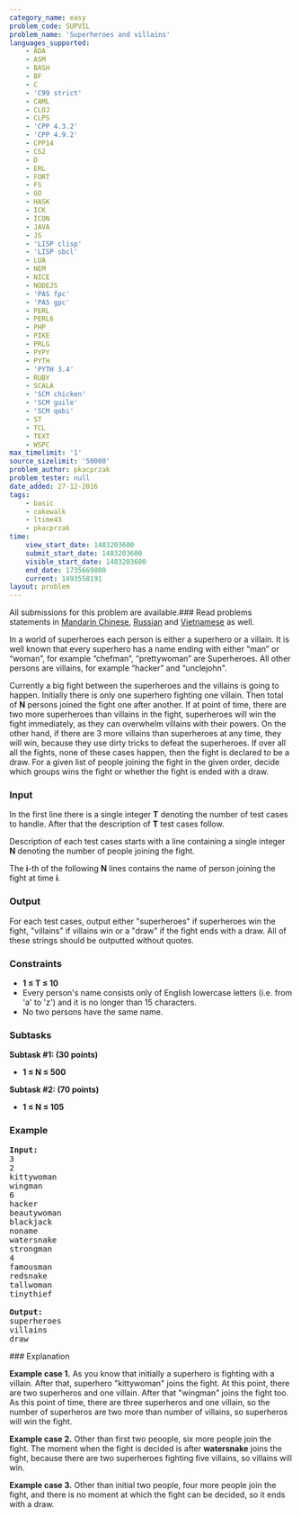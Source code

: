 ```yaml
---
category_name: easy
problem_code: SUPVIL
problem_name: 'Superheroes and villains'
languages_supported:
    - ADA
    - ASM
    - BASH
    - BF
    - C
    - 'C99 strict'
    - CAML
    - CLOJ
    - CLPS
    - 'CPP 4.3.2'
    - 'CPP 4.9.2'
    - CPP14
    - CS2
    - D
    - ERL
    - FORT
    - FS
    - GO
    - HASK
    - ICK
    - ICON
    - JAVA
    - JS
    - 'LISP clisp'
    - 'LISP sbcl'
    - LUA
    - NEM
    - NICE
    - NODEJS
    - 'PAS fpc'
    - 'PAS gpc'
    - PERL
    - PERL6
    - PHP
    - PIKE
    - PRLG
    - PYPY
    - PYTH
    - 'PYTH 3.4'
    - RUBY
    - SCALA
    - 'SCM chicken'
    - 'SCM guile'
    - 'SCM qobi'
    - ST
    - TCL
    - TEXT
    - WSPC
max_timelimit: '1'
source_sizelimit: '50000'
problem_author: pkacprzak
problem_tester: null
date_added: 27-12-2016
tags:
    - basic
    - cakewalk
    - ltime43
    - pkacprzak
time:
    view_start_date: 1483203600
    submit_start_date: 1483203600
    visible_start_date: 1483203600
    end_date: 1735669800
    current: 1493558191
layout: problem
---
```

All submissions for this problem are available.###  Read problems statements in [Mandarin Chinese](http://www.codechef.com/download/translated/LTIME43/mandarin/SUPVIL.pdf), [Russian](http://www.codechef.com/download/translated/LTIME43/russian/SUPVIL.pdf) and [Vietnamese](http://www.codechef.com/download/translated/LTIME43/vietnamese/SUPVIL.pdf) as well.

In a world of superheroes each person is either a superhero or a villain. It is well known that every superhero has a name ending with either “man” or “woman”, for example “chefman”, “prettywoman” are Superheroes. All other persons are villains, for example “hacker” and “unclejohn".

Currently a big fight between the superheroes and the villains is going to happen. Initially there is only one superhero fighting one villain. Then total of **N** persons joined the fight one after another. If at point of time, there are two more superheroes than villains in the fight, superheroes will win the fight immediately, as they can overwhelm villains with their powers. On the other hand, if there are 3 more villains than superheroes at any time, they will win, because they use dirty tricks to defeat the superheroes. If over all all the fights, none of these cases happen, then the fight is declared to be a draw. For a given list of people joining the fight in the given order, decide which groups wins the fight or whether the fight is ended with a draw.

### Input

In the first line there is a single integer **T** denoting the number of test cases to handle. After that the description of **T** test cases follow.

Description of each test cases starts with a line containing a single integer **N** denoting the number of people joining the fight.

The **i**-th of the following **N** lines contains the name of person joining the fight at time **i**.

### Output

For each test cases, output either "superheroes" if superheroes win the fight, "villains" if villains win or a "draw" if the fight ends with a draw. All of these strings should be outputted without quotes.

### Constraints

- **1 ≤ T ≤ 10**
- Every person's name consists only of English lowercase letters (i.e. from 'a' to 'z') and it is no longer than 15 characters.
- No two persons have the same name.

### Subtasks

**Subtask #1: (30 points)**

- **1 ≤ N ≤ 500**

**Subtask #2: (70 points)**

- **1 ≤ N ≤ 105**

### Example

<pre><b>Input:</b>
3  
2   
kittywoman  
wingman  
6  
hacker  
beautywoman  
blackjack  
noname  
watersnake  
strongman  
4  
famousman  
redsnake  
tallwoman  
tinythief  

<b>Output:</b>
superheroes
villains
draw
</pre>### Explanation

**Example case 1.** As you know that initially a superhero is fighting with a villain. After that, superhero "kittywoman" joins the fight. At this point, there are two superheros and one villain. After that "wingman" joins the fight too. As this point of time, there are three superheros and one villain, so the number of superheros are two more than number of villains, so superheros will win the fight.

**Example case 2.** Other than first two peoople, six more people join the fight. The moment when the fight is decided is after **watersnake** joins the fight, because there are two superheroes fighting five villains, so villains will win.

**Example case 3.** Other than initial two people, four more people join the fight, and there is no moment at which the fight can be decided, so it ends with a draw.
